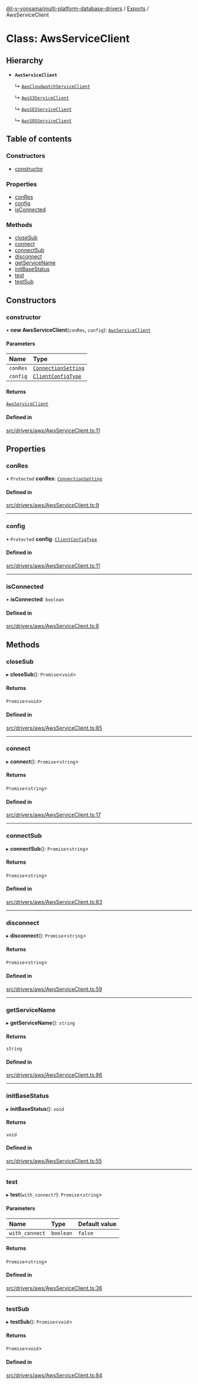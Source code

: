 [@l-v-yonsama/multi-platform-database-drivers](../README.md) / [Exports](../modules.md) / AwsServiceClient

# Class: AwsServiceClient

## Hierarchy

- **`AwsServiceClient`**

  ↳ [`AwsCloudwatchServiceClient`](AwsCloudwatchServiceClient.md)

  ↳ [`AwsS3ServiceClient`](AwsS3ServiceClient.md)

  ↳ [`AwsSESServiceClient`](AwsSESServiceClient.md)

  ↳ [`AwsSQSServiceClient`](AwsSQSServiceClient.md)

## Table of contents

### Constructors

- [constructor](AwsServiceClient.md#constructor)

### Properties

- [conRes](AwsServiceClient.md#conres)
- [config](AwsServiceClient.md#config)
- [isConnected](AwsServiceClient.md#isconnected)

### Methods

- [closeSub](AwsServiceClient.md#closesub)
- [connect](AwsServiceClient.md#connect)
- [connectSub](AwsServiceClient.md#connectsub)
- [disconnect](AwsServiceClient.md#disconnect)
- [getServiceName](AwsServiceClient.md#getservicename)
- [initBaseStatus](AwsServiceClient.md#initbasestatus)
- [test](AwsServiceClient.md#test)
- [testSub](AwsServiceClient.md#testsub)

## Constructors

### constructor

• **new AwsServiceClient**(`conRes`, `config`): [`AwsServiceClient`](AwsServiceClient.md)

#### Parameters

| Name | Type |
| :------ | :------ |
| `conRes` | [`ConnectionSetting`](../modules.md#connectionsetting) |
| `config` | [`ClientConfigType`](../modules.md#clientconfigtype) |

#### Returns

[`AwsServiceClient`](AwsServiceClient.md)

#### Defined in

[src/drivers/aws/AwsServiceClient.ts:11](https://github.com/l-v-yonsama/db-drivers/blob/caafbc82044a48e5029109abf0c09e5b0c5e8885/src/drivers/aws/AwsServiceClient.ts#L11)

## Properties

### conRes

• `Protected` **conRes**: [`ConnectionSetting`](../modules.md#connectionsetting)

#### Defined in

[src/drivers/aws/AwsServiceClient.ts:9](https://github.com/l-v-yonsama/db-drivers/blob/caafbc82044a48e5029109abf0c09e5b0c5e8885/src/drivers/aws/AwsServiceClient.ts#L9)

___

### config

• `Protected` **config**: [`ClientConfigType`](../modules.md#clientconfigtype)

#### Defined in

[src/drivers/aws/AwsServiceClient.ts:11](https://github.com/l-v-yonsama/db-drivers/blob/caafbc82044a48e5029109abf0c09e5b0c5e8885/src/drivers/aws/AwsServiceClient.ts#L11)

___

### isConnected

• **isConnected**: `boolean`

#### Defined in

[src/drivers/aws/AwsServiceClient.ts:8](https://github.com/l-v-yonsama/db-drivers/blob/caafbc82044a48e5029109abf0c09e5b0c5e8885/src/drivers/aws/AwsServiceClient.ts#L8)

## Methods

### closeSub

▸ **closeSub**(): `Promise`\<`void`\>

#### Returns

`Promise`\<`void`\>

#### Defined in

[src/drivers/aws/AwsServiceClient.ts:85](https://github.com/l-v-yonsama/db-drivers/blob/caafbc82044a48e5029109abf0c09e5b0c5e8885/src/drivers/aws/AwsServiceClient.ts#L85)

___

### connect

▸ **connect**(): `Promise`\<`string`\>

#### Returns

`Promise`\<`string`\>

#### Defined in

[src/drivers/aws/AwsServiceClient.ts:17](https://github.com/l-v-yonsama/db-drivers/blob/caafbc82044a48e5029109abf0c09e5b0c5e8885/src/drivers/aws/AwsServiceClient.ts#L17)

___

### connectSub

▸ **connectSub**(): `Promise`\<`string`\>

#### Returns

`Promise`\<`string`\>

#### Defined in

[src/drivers/aws/AwsServiceClient.ts:83](https://github.com/l-v-yonsama/db-drivers/blob/caafbc82044a48e5029109abf0c09e5b0c5e8885/src/drivers/aws/AwsServiceClient.ts#L83)

___

### disconnect

▸ **disconnect**(): `Promise`\<`string`\>

#### Returns

`Promise`\<`string`\>

#### Defined in

[src/drivers/aws/AwsServiceClient.ts:59](https://github.com/l-v-yonsama/db-drivers/blob/caafbc82044a48e5029109abf0c09e5b0c5e8885/src/drivers/aws/AwsServiceClient.ts#L59)

___

### getServiceName

▸ **getServiceName**(): `string`

#### Returns

`string`

#### Defined in

[src/drivers/aws/AwsServiceClient.ts:86](https://github.com/l-v-yonsama/db-drivers/blob/caafbc82044a48e5029109abf0c09e5b0c5e8885/src/drivers/aws/AwsServiceClient.ts#L86)

___

### initBaseStatus

▸ **initBaseStatus**(): `void`

#### Returns

`void`

#### Defined in

[src/drivers/aws/AwsServiceClient.ts:55](https://github.com/l-v-yonsama/db-drivers/blob/caafbc82044a48e5029109abf0c09e5b0c5e8885/src/drivers/aws/AwsServiceClient.ts#L55)

___

### test

▸ **test**(`with_connect?`): `Promise`\<`string`\>

#### Parameters

| Name | Type | Default value |
| :------ | :------ | :------ |
| `with_connect` | `boolean` | `false` |

#### Returns

`Promise`\<`string`\>

#### Defined in

[src/drivers/aws/AwsServiceClient.ts:36](https://github.com/l-v-yonsama/db-drivers/blob/caafbc82044a48e5029109abf0c09e5b0c5e8885/src/drivers/aws/AwsServiceClient.ts#L36)

___

### testSub

▸ **testSub**(): `Promise`\<`void`\>

#### Returns

`Promise`\<`void`\>

#### Defined in

[src/drivers/aws/AwsServiceClient.ts:84](https://github.com/l-v-yonsama/db-drivers/blob/caafbc82044a48e5029109abf0c09e5b0c5e8885/src/drivers/aws/AwsServiceClient.ts#L84)
